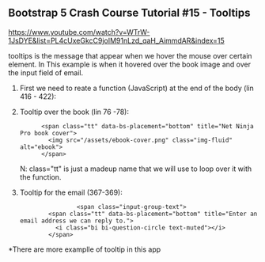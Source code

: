 ## Bootstrap 5 Crash Course Tutorial #15 - Tooltips

https://www.youtube.com/watch?v=WTrW-1JsDYE&list=PL4cUxeGkcC9joIM91nLzd_qaH_AimmdAR&index=15

tooltips is the message that appear when we hover the mouse over certain element. In This example is when it hovered over the book image and over the input field of email.

1.  First we need to reate a function (JavaScript) at the end of the body (lin 416 - 422):
<script>
  const tooltips = document.querySelectorAll('.tt')
  tooltips.forEach(t => {
    new bootstrap.Tooltip(t)
  })
</script>

2.  Tooltip over the book (lin 76 -78):

              <span class="tt" data-bs-placement="bottom" title="Net Ninja Pro book cover">
                <img src="/assets/ebook-cover.png" class="img-fluid" alt="ebook">
              </span>

    N: class="tt" is just a madeup name that we will use to loop over it with the function.

3.  Tooltip for the email (367-369):

                        <span class="input-group-text">
                <span class="tt" data-bs-placement="bottom" title="Enter an email address we can reply to.">
                  <i class="bi bi-question-circle text-muted"></i>
                </span>

\*There are more examplle of tooltip in this app
